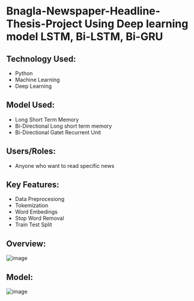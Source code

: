 # Bnagla-Newspaper-Headline-Thesis-Project Using Deep learning model LSTM, Bi-LSTM, Bi-GRU

## Technology Used:
- Python
- Machine Learning
- Deep Learning

## Model Used:
- Long Short Term Memory
- Bi-Directional Long short term memory
- Bi-Directional Gatet Recurrent Unit

## Users/Roles:
- Anyone who want to read specific news

## Key Features:
- Data Preprocesiong
- Tokemization
- Word Embedings
- Stop Word Removal
- Train Test Split

## Overview: 
![image](https://github.com/Bill-Board/Bnagla-Newspaper-Headline-Thesis-Project/assets/59358725/f608f505-46bc-4e3c-9198-03a027351024)

## Model:
![image](https://github.com/Bill-Board/Bnagla-Newspaper-Headline-Thesis-Project/assets/59358725/37147d30-8db1-45d4-9e23-3890fce03289)


